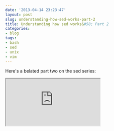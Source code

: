```yaml
---
date: '2013-04-14 23:23:47'
layout: post
slug: understanding-how-sed-works-part-2
title: Understanding how sed works&#58; Part 2
categories:
- blog
tags:
- bash
- sed
- unix
- vim
---
```


Here's a belated part two on the sed series:

<iframe class="youtube" src="http://www.youtube.com/embed/4vr8Aao0Mfo"></iframe>
